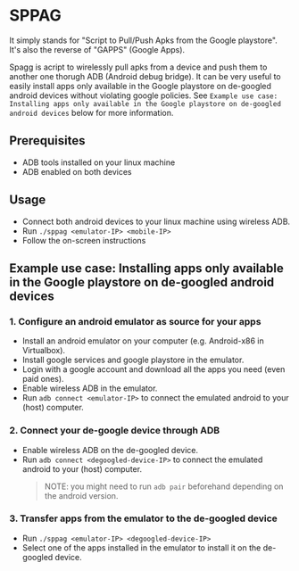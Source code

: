 
# SPPAG

It simply stands for "Script to Pull/Push Apks from the Google playstore".
It's also the reverse of "GAPPS" (Google Apps).

Spagg is acript to wirelessly pull apks from a device and push them to another one thorugh ADB (Android debug bridge).
It can be very useful to easily install apps only available in the Google playstore on de-googled android devices without violating google policies.
See `Example use case: Installing apps only available in the Google playstore on de-googled android devices` below for more information.

## Prerequisites

- ADB tools installed on your linux machine
- ADB enabled on both devices

## Usage 

- Connect both android devices to your linux machine using wireless ADB.
- Run `./sppag <emulator-IP> <mobile-IP>`
- Follow the on-screen instructions

## Example use case: Installing apps only available in the Google playstore on de-googled android devices

### 1. Configure an android emulator as source for your apps

- Install an android emulator on your computer (e.g. Android-x86 in Virtualbox).
- Install google services and google playstore in the emulator.
- Login with a google account and download all the apps you need (even paid ones).
- Enable wireless ADB in the emulator.
- Run `adb connect <emulator-IP>` to connect the emulated android to your (host) computer.

### 2. Connect your de-google device through ADB

- Enable wireless ADB on the de-googled device.
- Run `adb connect <degoogled-device-IP>` to connect the emulated android to your (host) computer.
  > NOTE: you might need to run `adb pair` beforehand depending on the android version.

### 3. Transfer apps from the emulator to the de-googled device

- Run `./sppag <emulator-IP> <degoogled-device-IP>`
- Select one of the apps installed in the emulator to install it on the de-googled device.
